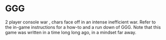 GGG
===

2 player console war , chars face off in an intense inefficient war. Refer to the in-game instructions for a how-to and a run down of GGG. Note that this game was written in a time long long ago, in a mindset far away.
